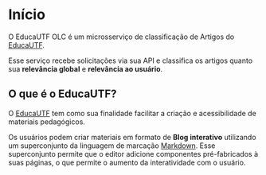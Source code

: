 # Início

O EducaUTF OLC é um microsserviço de classificação de Artigos do [EducaUTF](https://educautf.td.utfpr.edu.br/).

Esse serviço recebe solicitações via sua API e classifica os artigos quanto sua **relevância global** e **relevância ao usuário**.

## O que é o EducaUTF?

O [EducaUTF](https://educautf.td.utfpr.edu.br/) tem como sua finalidade facilitar a criação e acessibilidade de materiais pedagógicos. 

Os usuários podem criar materiais em formato de **Blog interativo** utilizando um superconjunto da linguagem de marcação [Markdown](https://www.markdownguide.org/). Esse superconjunto permite que o editor adicione componentes pré-fabricados à suas páginas, o que permite o aumento da interatividade com o usuário.

